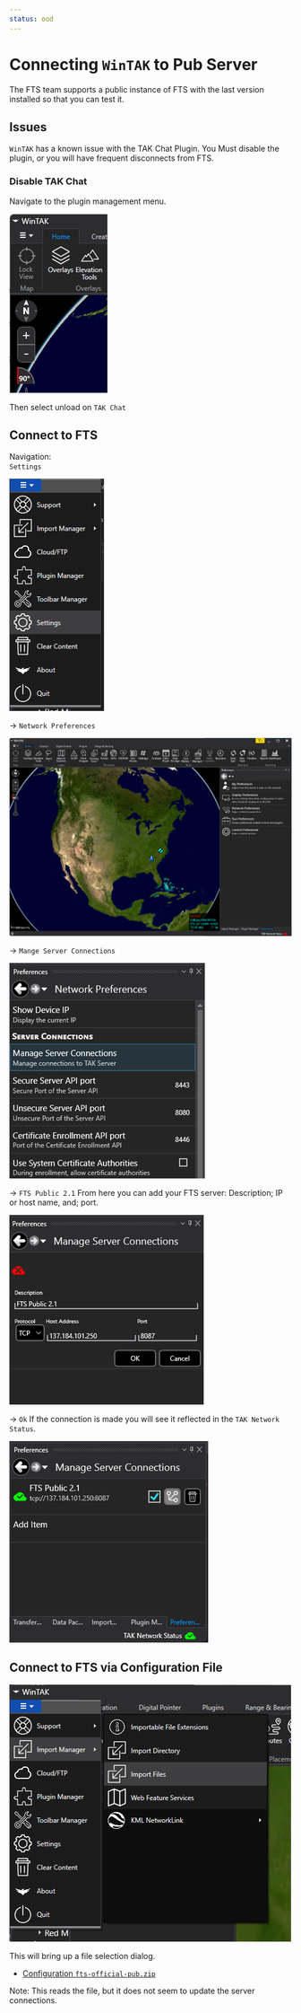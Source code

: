```yaml
---
status: ood
---
```


# Connecting `WinTAK` to Pub Server
The FTS team supports a public instance of FTS with the last version installed so that you can test it.


## Issues

`WinTAK` has a known issue with the TAK Chat Plugin.
You Must disable the plugin,
or you will have frequent disconnects from FTS.

### Disable TAK Chat
Navigate to the plugin management menu.

![`WinTAK` Plugin Manager](images/wintak_menu_main.png)

Then select unload on `TAK Chat`

## Connect to FTS

Navigation:  
`Settings`

![`WinTAK` Menu Main Select Settings](images/wintak_menu_main_select_settings.png)

&rarr; `Network Preferences` 

![`WinTAK` Dialog Main Settings](images/wintak_dialog_main_settings.png)

&rarr; `Mange Server Connections`

![`WinTAK` Dialog Network Prefs](images/wintak_dialog_network_prefs.png)

&rarr; `FTS Public 2.1`
From here you can add your FTS server: 
Description; IP or host name, and; port.

![`WinTAK` Dialog Server Connect](images/wintak_dialog_server_connect.png)

&rarr; `Ok` If the connection is made you will see it reflected in the `TAK Network Status`.

![`WinTAK` Dialog Server Connected](images/wintak_dialog_server_connected.png)

## Connect to FTS via Configuration File

![`WinTAK` Menu Main Import](images/wintak_menu_main_import.png)

This will bring up a file selection dialog. 

* [Configuration `fts-official-pub.zip`](../assets/fts-official-pub.zip) 

Note: This reads the file, but it does not seem to update the server connections.
